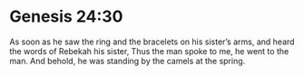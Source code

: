 # Genesis 24:30

As soon as he saw the ring and the bracelets on his sister’s arms, and heard the words of Rebekah his sister, Thus the man spoke to me, he went to the man. And behold, he was standing by the camels at the spring.
